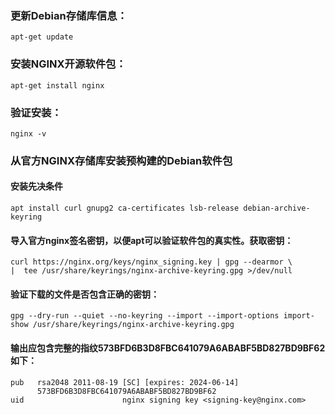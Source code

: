 ### 更新Debian存储库信息：
    apt-get update
### 安装NGINX开源软件包：
    apt-get install nginx
### 验证安装：
    nginx -v
### 从官方NGINX存储库安装预构建的Debian软件包
#### 安装先决条件
    apt install curl gnupg2 ca-certificates lsb-release debian-archive-keyring
#### 导入官方nginx签名密钥，以便apt可以验证软件包的真实性。获取密钥：
    curl https://nginx.org/keys/nginx_signing.key | gpg --dearmor \
    |  tee /usr/share/keyrings/nginx-archive-keyring.gpg >/dev/null
#### 验证下载的文件是否包含正确的密钥：
    gpg --dry-run --quiet --no-keyring --import --import-options import-show /usr/share/keyrings/nginx-archive-keyring.gpg
#### 输出应包含完整的指纹573BFD6B3D8FBC641079A6ABABF5BD827BD9BF62如下：
```
pub   rsa2048 2011-08-19 [SC] [expires: 2024-06-14]
      573BFD6B3D8FBC641079A6ABABF5BD827BD9BF62
uid                      nginx signing key <signing-key@nginx.com>
```

